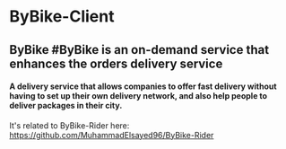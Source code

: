 # ByBike-Client

## ByBike  #ByBike is an on-demand service that enhances the orders delivery service

#### A delivery service that allows companies to offer fast delivery without having to set up their own delivery network, and also help people to deliver packages in their city.

It's related to ByBike-Rider
here: https://github.com/MuhammadElsayed96/ByBike-Rider
